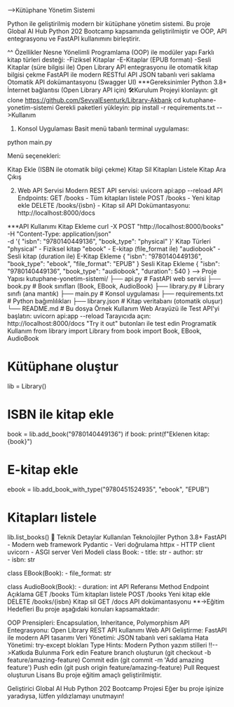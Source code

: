 -->Kütüphane Yönetim Sistemi

Python ile geliştirilmiş modern bir kütüphane yönetim sistemi. Bu proje Global AI Hub Python 202 Bootcamp kapsamında geliştirilmiştir ve OOP, API entegrasyonu ve FastAPI kullanımını birleştirir.

^^ Özellikler
Nesne Yönelimli Programlama (OOP) ile modüler yapı
Farklı kitap türleri desteği:
-Fiziksel Kitaplar
-E-Kitaplar (EPUB formatı)
-Sesli Kitaplar (süre bilgisi ile)
Open Library API entegrasyonu ile otomatik kitap bilgisi çekme
FastAPI ile modern RESTful API
JSON tabanlı veri saklama
Otomatik API dokümantasyonu (Swagger UI)
***Gereksinimler
Python 3.8+
İnternet bağlantısı (Open Library API için)
🛠Kurulum
Projeyi klonlayın:
git clone https://github.com/SevvalEsenturk/Library-Akbank
cd kutuphane-yonetim-sistemi
Gerekli paketleri yükleyin:
pip install -r requirements.txt
-->Kullanım
1. Konsol Uygulaması
Basit menü tabanlı terminal uygulaması:

python main.py

Menü seçenekleri:

Kitap Ekle (ISBN ile otomatik bilgi çekme)
Kitap Sil
Kitapları Listele
Kitap Ara
Çıkış

2. Web API Servisi
Modern REST API servisi:
uvicorn api:app --reload
API Endpoints:
GET /books - Tüm kitapları listele
POST /books - Yeni kitap ekle
DELETE /books/{isbn} - Kitap sil
API Dokümantasyonu: http://localhost:8000/docs

***API Kullanımı
Kitap Ekleme
curl -X POST "http://localhost:8000/books" \
     -H "Content-Type: application/json" \
     -d '{
       "isbn": "9780140449136",
       "book_type": "physical"
     }'
Kitap Türleri
"physical" - Fiziksel kitap
"ebook" - E-kitap (file_format ile)
"audiobook" - Sesli kitap (duration ile)
E-Kitap Ekleme
{
  "isbn": "9780140449136",
  "book_type": "ebook",
  "file_format": "EPUB"
}
Sesli Kitap Ekleme
{
  "isbn": "9780140449136",
  "book_type": "audiobook",
  "duration": 540
}
--> Proje Yapısı
kutuphane-yonetim-sistemi/
├── api.py              # FastAPI web servisi
├── book.py             # Book sınıfları (Book, EBook, AudioBook)
├── library.py          # Library sınıfı (ana mantık)
├── main.py             # Konsol uygulaması
├── requirements.txt    # Python bağımlılıkları
├── library.json        # Kitap veritabanı (otomatik oluşur)
└── README.md          # Bu dosya
Örnek Kullanım
Web Arayüzü ile Test
API'yi başlatın: uvicorn api:app --reload
Tarayıcıda açın: http://localhost:8000/docs
"Try it out" butonları ile test edin
Programatik Kullanım
from library import Library
from book import Book, EBook, AudioBook

# Kütüphane oluştur
lib = Library()

# ISBN ile kitap ekle
book = lib.add_book("9780140449136")
if book:
    print(f"Eklenen kitap: {book}")

# E-kitap ekle
ebook = lib.add_book_with_type("9780451524935", "ebook", "EPUB")

# Kitapları listele
lib.list_books()
🔧 Teknik Detaylar
Kullanılan Teknolojiler
Python 3.8+
FastAPI - Modern web framework
Pydantic - Veri doğrulama
httpx - HTTP client
uvicorn - ASGI server
Veri Modeli
class Book:
    - title: str
    - author: str  
    - isbn: str

class EBook(Book):
    - file_format: str

class AudioBook(Book):
    - duration: int
API Referansı
Method	Endpoint	Açıklama
GET	/books	Tüm kitapları listele
POST	/books	Yeni kitap ekle
DELETE	/books/{isbn}	Kitap sil
GET	/docs	API dokümantasyonu
**->Eğitim Hedefleri
Bu proje aşağıdaki konuları kapsamaktadır:

OOP Prensipleri: Encapsulation, Inheritance, Polymorphism
API Entegrasyonu: Open Library REST API kullanımı
Web API Geliştirme: FastAPI ile modern API tasarımı
Veri Yönetimi: JSON tabanlı veri saklama
Hata Yönetimi: try-except blokları
Type Hints: Modern Python yazım stilleri
!!-->Katkıda Bulunma
Fork edin
Feature branch oluşturun (git checkout -b feature/amazing-feature)
Commit edin (git commit -m 'Add amazing feature')
Push edin (git push origin feature/amazing-feature)
Pull Request oluşturun
Lisans
Bu proje eğitim amaçlı geliştirilmiştir.

Geliştirici
Global AI Hub Python 202 Bootcamp Projesi
Eğer bu proje işinize yaradıysa, lütfen yıldızlamayı unutmayın!
